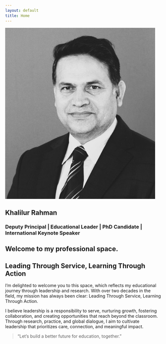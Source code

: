 ```yaml
---
layout: default
title: Home
---
```


<section class="home-intro">
  <img src="/assets/images/home_img.jpg" alt="Khalil Rahman" class="profile-img">

  <h2>Khalilur Rahman</h2>
  <h3>Deputy Principal | Educational Leader | PhD Candidate | International Keynote Speaker</h3>

  <p class="intro-paragraph">
    <h1>Welcome to my professional space.</h1>
    <h2>Leading Through Service, Learning Through Action</h2>
    <p>I’m delighted to welcome you to this space, which reflects my educational journey through leadership and research. With over two decades in the field, my mission has always been clear: Leading Through Service, Learning Through Action.</p>
    <p>I believe leadership is a responsibility to serve, nurturing growth, fostering collaboration, and creating opportunities that reach beyond the classroom. Through research, practice, and global dialogue, I aim to cultivate leadership that prioritizes care, connection, and meaningful impact.</p>
  </p>

  <blockquote class="home-quote">
  “Let’s build a better future for education, together.”
  </blockquote>
  <!--<cite class="quote-author">— Simon Sinek</cite>-->
</section>
